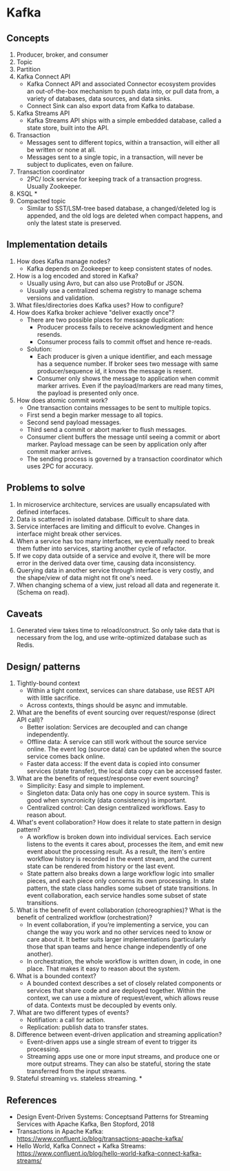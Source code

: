 # Kafka

## Concepts
1. Producer, broker, and consumer
1. Topic
1. Partition
1. Kafka Connect API 
    * Kafka Connect API and associated Connector ecosystem provides an out-of-the-box mechanism to push data into, or pull data from, a variety of databases, data sources, and data sinks.
    * Connect Sink can also export data from Kafka to database.
1. Kafka Streams API
    * Kafka Streams API ships with a simple embedded database, called a state store, built into the API.
1. Transaction
    * Messages sent to different topics, within a transaction, will either all be written or none at all.
    * Messages sent to a single topic, in a transaction, will never be subject to duplicates, even on failure.
1. Transaction coordinator
    * 2PC/ lock service for keeping track of a transaction progress. Usually Zookeeper.
1. KSQL
    * 
1. Compacted topic
    * Similar to SST/LSM-tree based database, a changed/deleted log is appended, and the old logs are deleted when compact happens, and only the latest state is preserved.

## Implementation details
1. How does Kafka manage nodes?
    * Kafka depends on Zookeeper to keep consistent states of nodes.
1. How is a log encoded and stored in Kafka?
    * Usually using Avro, but can also use ProtoBuf or JSON.
    * Usually use a centralized schema registry to manage schema versions and validation.
1. What files/directories does Kafka uses? How to configure?
1. How does Kafka broker achieve "deliver exactly once"?
    * There are two possible places for message duplication: 
        * Producer process fails to receive acknowledgment and hence resends.
        * Consumer process fails to commit offset and hence re-reads.
    * Solution:
        * Each producer is given a unique identifier, and each message has a sequence number. If broker sees two message with same producer/sequence id, it knows the message is resent.
        * Consumer only shows the message to application when commit marker arrives. Even if the payload/markers are read many times, the payload is presented only once.
1. How does atomic commit work?
    * One transaction contains messages to be sent to multiple topics.
    * First send a begin marker message to all topics.
    * Second send payload messages.
    * Third send a commit or abort marker to flush messages.
    * Consumer client buffers the message until seeing a commit or abort marker. Payload message can be seen by application only after commit marker arrives.
    * The sending process is governed by a transaction coordinator which uses 2PC for accuracy.

## Problems to solve
1. In microservice architecture, services are usually encapsulated with defined interfaces.
1. Data is scattered in isolated database. Difficult to share data.
1. Service interfaces are limiting and difficult to evolve. Changes in interface might break other services.
1. When a service has too many interfaces, we eventually need to break them futher into services, starting another cycle of refactor.
1. If we copy data outside of a service and evolve it, there will be more error in the derived data over time, causing data inconsistency.
1. Querying data in another service through interface is very costly, and the shape/view of data might not fit one's need.
1. When changing schema of a view, just reload all data and regenerate it. (Schema on read).

## Caveats
1. Generated view takes time to reload/construct. So only take data that is necessary from the log, and use write-optimized database such as Redis.

## Design/ patterns
1. Tightly-bound context
    * Within a tight context, services can share database, use REST API with little sacrifice.
    * Across contexts, things should be async and immutable.
1. What are the benefits of event sourcing over request/response (direct API call)?
    * Better isolation: Services are decoupled and can change independently.
    * Offline data: A service can still work without the source service online. The event log (source data) can be updated when the source service comes back online.
    * Faster data access: If the event data is copied into consumer services (state transfer), the local data copy can be accessed faster.
1. What are the benefits of request/response over event sourcing?
    * Simplicity: Easy and simple to implement. 
    * Singleton data: Data only has one copy in source system. This is good when syncronicity (data consistency) is important.
    * Centralized control: Can design centralized workflows. Easy to reason about.
1. What's event collaboration? How does it relate to state pattern in design pattern?
    * A workflow is broken down into individual services. Each service listens to the events it cares about, processes the item, and emit new event about the processing result. As a result, the item's entire workflow history is recorded in the event stream, and the current state can be rendered from history or the last event.
    * State pattern also breaks down a large workflow logic into smaller pieces, and each piece only concerns its own processing. In state pattern, the state class handles some subset of state transitions. In event collaboration, each service handles some subset of state transitions.
1. What is the benefit of event collaboration (choreographies)? What is the benefit of centralized workflow (orchestration)?
    * In event collaboration, if you’re implementing a service, you can change the way you work and no other services need to know or care about it. It better suits larger implementations (particularly those that span teams and hence change independently of one another).
    * In orchestration, the whole workflow is written down, in code, in one place. That makes it easy to reason about the system. 
1. What is a bounded context?
    * A bounded context describes a set of closely related components or services that share code and are deployed together. Within the context, we can use a mixture of request/event, which allows reuse of data. Contexts must be decoupled by events only.
1. What are two different types of events?
    * Notifiation: a call for action.
    * Replication: publish data to transfer states.
1. Difference between event-driven application and streaming application?
    * Event-driven apps use a single stream of event to trigger its processing.
    * Streaming apps use one or more input streams, and produce one or more output streams. They can also be stateful, storing the state transferred from the input streams.
1. Stateful streaming vs. stateless streaming.
    * 

## References
* Design Event-Driven Systems: Conceptsand Patterns for Streaming Services with Apache Kafka, Ben Stopford, 2018
* Transactions in Apache Kafka: https://www.confluent.io/blog/transactions-apache-kafka/
* Hello World, Kafka Connect + Kafka Streams: https://www.confluent.io/blog/hello-world-kafka-connect-kafka-streams/
